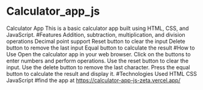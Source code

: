 # Calculator_app_js
Calculator App
This is a basic calculator app built using HTML, CSS, and JavaScript.
#Features
Addition, subtraction, multiplication, and division operations
Decimal point support
Reset button to clear the input
Delete button to remove the last input
Equal button to calculate the result
#How to Use
Open the calculator app in your web browser.
Click on the buttons to enter numbers and perform operations.
Use the reset button to clear the input.
Use the delete button to remove the last character.
Press the equal button to calculate the result and display it.
#Technologies Used
HTML
CSS
JavaScript
#find the app at 
https://calculator-app-js-zeta.vercel.app/

